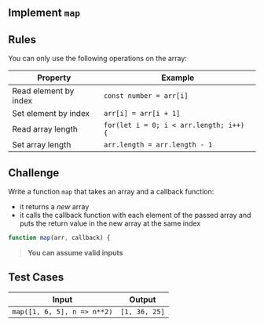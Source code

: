 Implement `map`
---

## Rules

You can only use the following operations on the array:

| Property              | Example                                 |
| --------------------- | --------------------------------------- |
| Read element by index | `const number = arr[i]`                 |
| Set element by index  | `arr[i] = arr[i + 1]`                   |
| Read array length     | `for(let i = 0; i < arr.length; i++) {` |
| Set array length      | `arr.length = arr.length - 1`           |

## Challenge

Write a function `map` that takes an array and a callback function:
- it returns a _new_ array
- it calls the callback function with each element of the passed array and puts the return value in the new array at the same index

```js
function map(arr, callback) {
```

> **You can assume valid inputs**

## Test Cases

| Input                       | Output        |
| --------------------------- | ------------- |
| `map([1, 6, 5], n => n**2)` | `[1, 36, 25]` |
